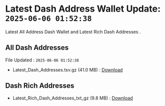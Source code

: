 # Latest Dash Address Wallet Update: `2025-06-06 01:52:38`

Latest All Address Dash Wallet and Latest Rich Dash Addresses .

## All Dash Addresses

File Updated : `2025-06-06 01:52:38`

- Latest_Dash_Addresses.tsv.gz (41.0 MB) : [Download](https://github.com/Pymmdrza/Rich-Address-Wallet/releases/tag/Dash)

## Dash Rich Addresses

- Latest_Rich_Dash_Addresses_txt_gz (9.8 MB) : [Download](https://github.com/Pymmdrza/Rich-Address-Wallet/releases/tag/Dash)
